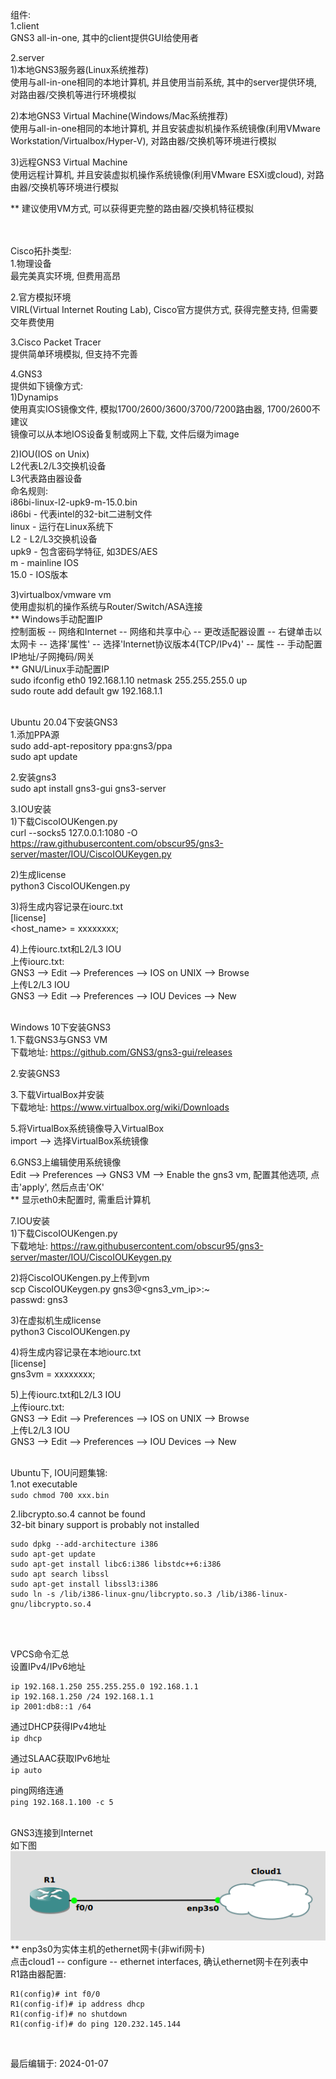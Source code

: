 组件:<br>
1.client<br>
GNS3 all-in-one, 其中的client提供GUI给使用者<br>

2.server<br>
1)本地GNS3服务器(Linux系统推荐)<br>
使用与all-in-one相同的本地计算机, 并且使用当前系统, 其中的server提供环境, 对路由器/交换机等进行环境模拟<br>

2)本地GNS3 Virtual Machine(Windows/Mac系统推荐)<br>
使用与all-in-one相同的本地计算机, 并且安装虚拟机操作系统镜像(利用VMware Workstation/Virtualbox/Hyper-V), 对路由器/交换机等环境进行模拟<br>

3)远程GNS3 Virtual Machine<br>
使用远程计算机, 并且安装虚拟机操作系统镜像(利用VMware ESXi或cloud), 对路由器/交换机等环境进行模拟<br>

** 建议使用VM方式, 可以获得更完整的路由器/交换机特征模拟<br>
<br>
<br>


Cisco拓扑类型:<br>
1.物理设备<br>
最完美真实环境, 但费用高昂<br>

2.官方模拟环境<br>
VIRL(Virtual Internet Routing Lab), Cisco官方提供方式, 获得完整支持, 但需要交年费使用<br>

3.Cisco Packet Tracer<br>
提供简单环境模拟, 但支持不完善<br>

4.GNS3<br>
提供如下镜像方式:<br>
1)Dynamips<br>
使用真实IOS镜像文件, 模拟1700/2600/3600/3700/7200路由器, 1700/2600不建议<br>
镜像可以从本地IOS设备复制或网上下载, 文件后缀为image<br>

2)IOU(IOS on Unix)<br>
L2代表L2/L3交换机设备<br>
L3代表路由器设备<br>
命名规则:<br>
i86bi-linux-l2-upk9-m-15.0.bin<br>
i86bi - 代表intel的32-bit二进制文件<br>
linux - 运行在Linux系统下<br>
L2 - L2/L3交换机设备<br>
upk9 - 包含密码学特征, 如3DES/AES<br>
m - mainline IOS<br>
15.0 - IOS版本<br>

3)virtualbox/vmware vm<br>
使用虚拟机的操作系统与Router/Switch/ASA连接<br>
** Windows手动配置IP<br>
控制面板 -- 网络和Internet -- 网络和共享中心 -- 更改适配器设置 -- 右键单击以太网卡 -- 选择'属性' -- 选择'Internet协议版本4(TCP/IPv4)' -- 属性 -- 手动配置IP地址/子网掩码/网关<br>
** GNU/Linux手动配置IP<br>
sudo ifconfig eth0 192.168.1.10 netmask 255.255.255.0 up<br>
sudo route add default gw 192.168.1.1<br>
<br>


Ubuntu 20.04下安装GNS3<br>
1.添加PPA源<br>
sudo add-apt-repository ppa:gns3/ppa<br>
sudo apt update<br>

2.安装gns3<br>
sudo apt install gns3-gui gns3-server<br>

3.IOU安装<br>
1)下载CiscoIOUKengen.py<br>
curl --socks5 127.0.0.1:1080 -O https://raw.githubusercontent.com/obscur95/gns3-server/master/IOU/CiscoIOUKeygen.py<br>

2)生成license<br>
python3 CiscoIOUKengen.py<br>

3)将生成内容记录在iourc.txt<br>
[license]<br>
<host_name> = xxxxxxxx;<br>

4)上传iourc.txt和L2/L3 IOU<br>
上传iourc.txt:<br>
GNS3  -->  Edit  -->  Preferences  -->  IOS on UNIX  -->  Browse<br>
上传L2/L3 IOU<br>
GNS3  -->  Edit  -->  Preferences  -->  IOU Devices  -->  New<br>
<br>


Windows 10下安装GNS3<br>
1.下载GNS3与GNS3 VM<br>
下载地址: https://github.com/GNS3/gns3-gui/releases

2.安装GNS3<br>

3.下载VirtualBox并安装<br>
下载地址: https://www.virtualbox.org/wiki/Downloads<br>

5.将VirtualBox系统镜像导入VirtualBox<br>
import -->  选择VirtualBox系统镜像<br>

6.GNS3上编辑使用系统镜像<br>
Edit  -->  Preferences  -->  GNS3 VM  -->  Enable the gns3 vm, 配置其他选项, 点击'apply', 然后点击'OK'<br>
** 显示eth0未配置时, 需重启计算机<br>

7.IOU安装<br>
1)下载CiscoIOUKengen.py<br>
下载地址: https://raw.githubusercontent.com/obscur95/gns3-server/master/IOU/CiscoIOUKeygen.py<br>

2)将CiscoIOUKengen.py上传到vm<br>
scp CiscoIOUKeygen.py gns3@<gns3_vm_ip>:~<br>
passwd: gns3<br>

3)在虚拟机生成license<br>
python3 CiscoIOUKengen.py<br>

4)将生成内容记录在本地iourc.txt<br>
[license]<br>
gns3vm = xxxxxxxx;<br>

5)上传iourc.txt和L2/L3 IOU<br>
上传iourc.txt:<br>
GNS3  -->  Edit  -->  Preferences  -->  IOS on UNIX  -->  Browse<br>
上传L2/L3 IOU<br>
GNS3  -->  Edit  -->  Preferences  -->  IOU Devices  -->  New<br>
<br>


Ubuntu下, IOU问题集锦:<br>
1.not executable<br>
`sudo chmod 700 xxx.bin`<br>

2.libcrypto.so.4 cannot be found<br>
32-bit binary support is probably not installed<br>
```
sudo dpkg --add-architecture i386
sudo apt-get update
sudo apt-get install libc6:i386 libstdc++6:i386
sudo apt search libssl
sudo apt-get install libssl3:i386
sudo ln -s /lib/i386-linux-gnu/libcrypto.so.3 /lib/i386-linux-gnu/libcrypto.so.4
```
<br>
<br>

VPCS命令汇总<br>
设置IPv4/IPv6地址<br>
```
ip 192.168.1.250 255.255.255.0 192.168.1.1
ip 192.168.1.250 /24 192.168.1.1
ip 2001:db8::1 /64
```

通过DHCP获得IPv4地址<br>
`ip dhcp`<br>

通过SLAAC获取IPv6地址<br>
`ip auto`<br>

ping网络连通<br>
`ping 192.168.1.100 -c 5`<br>
<br>


GNS3连接到Internet<br>
如下图<br>
![image_not_found](pic/cloud.png)<br>
** enp3s0为实体主机的ethernet网卡(非wifi网卡)<br>
点击cloud1 -- configure -- ethernet interfaces, 确认ethernet网卡在列表中<br>
R1路由器配置:<br>
```
R1(config)# int f0/0
R1(config-if)# ip address dhcp
R1(config-if)# no shutdown
R1(config-if)# do ping 120.232.145.144
```
<br>

最后编辑于: 2024-01-07
